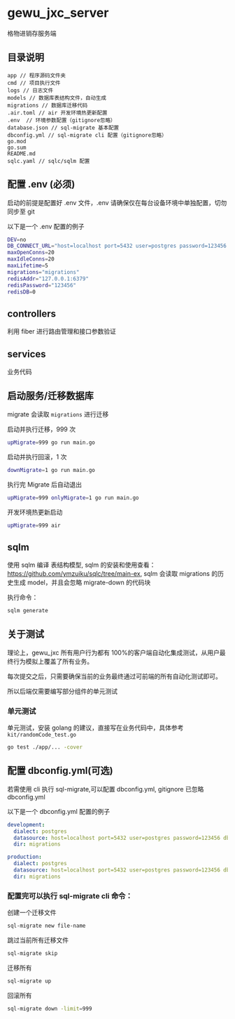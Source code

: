 # gewu_jxc_server

格物进销存服务端

## 目录说明

```text
app // 程序源码文件夹
cmd // 项目执行文件
logs // 日志文件
models // 数据库表结构文件，自动生成
migrations // 数据库迁移代码
.air.toml // air 开发环境热更新配置
.env  // 环境参数配置（gitignore忽略）
database.json // sql-migrate 基本配置
dbconfig.yml // sql-migrate cli 配置（gitignore忽略）
go.mod
go.sum
README.md
sqlc.yaml // sqlc/sqlm 配置
```

## 配置 .env (必须)

启动的前提是配置好 .env 文件，.env 请确保仅在每台设备环境中单独配置，切勿同步至 git

以下是一个 .env 配置的例子

```bash
DEV=no
DB_CONNECT_URL="host=localhost port=5432 user=postgres password=123456 dbname=dev_dog sslmode=disable TimeZone=Asia/Shanghai"
maxOpenConns=20
maxIdleConns=20
maxLifetime=5
migrations="migrations"
redisAddr="127.0.0.1:6379"
redisPassword="123456"
redisDB=0
```

## controllers

利用 fiber 进行路由管理和接口参数验证

## services

业务代码

## 启动服务/迁移数据库

migrate 会读取 `migrations` 进行迁移

启动并执行迁移，999 次

```bash
upMigrate=999 go run main.go
```

启动并执行回滚，1 次

```bash
downMigrate=1 go run main.go
```

执行完 Migrate 后自动退出

```bash
upMigrate=999 onlyMigrate=1 go run main.go
```

开发环境热更新启动

```bash
upMigrate=999 air
```

## sqlm

使用 sqlm 编译 表结构模型, sqlm 的安装和使用查看：https://github.com/ymzuiku/sqlc/tree/main-ex, sqlm 会读取 migrations 的历史生成 model，并且会忽略 migrate-down 的代码块

执行命令：

```bash
sqlm generate
```

## 关于测试

理论上，gewu_jxc 所有用户行为都有 100%的客户端自动化集成测试，从用户最终行为模拟上覆盖了所有业务。

每次提交之后，只需要确保当前的业务最终通过可前端的所有自动化测试即可。

所以后端仅需要编写部分组件的单元测试

### 单元测试

单元测试，安装 golang 的建议，直接写在业务代码中，具体参考 `kit/randomCode_test.go`

```bash
go test ./app/... -cover
```

## 配置 dbconfig.yml(可选)

若需使用 cli 执行 sql-migrate,可以配置 dbconfig.yml, gitignore 已忽略 dbconfig.yml

以下是一个 dbconfig.yml 配置的例子

```yml
development:
  dialect: postgres
  datasource: host=localhost port=5432 user=postgres password=123456 dbname=dev_dog sslmode=disable TimeZone=Asia/Shanghai
  dir: migrations

production:
  dialect: postgres
  datasource: host=localhost port=5432 user=postgres password=123456 dbname=dev_fish sslmode=disable TimeZone=Asia/Shanghai
  dir: migrations
```

### 配置完可以执行 sql-migrate cli 命令：

创建一个迁移文件

```bash
sql-migrate new file-name
```

跳过当前所有迁移文件

```bash
sql-migrate skip
```

迁移所有

```bash
sql-migrate up
```

回滚所有

```bash
sql-migrate down -limit=999
```
